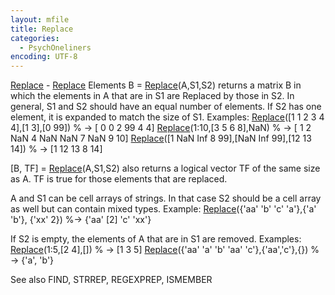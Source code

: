 ```yaml
---
layout: mfile
title: Replace
categories:
  - PsychOneliners
encoding: UTF-8
---
```


[Replace](/docs/Replace) - [Replace](/docs/Replace) Elements
  B = [Replace](/docs/Replace)(A,S1,S2) returns a matrix B in which the elements in A that
  are in S1 are Replaced by those in S2. In general, S1 and S2 should have
  an equal number of elements. If S2 has one element, it is expanded to
  match the size of S1. Examples:
     [Replace](/docs/Replace)([1 1 2 3 4 4],[1 3],[0 99]) % -\>  [ 0 0 2 99 4 4]
     [Replace](/docs/Replace)(1:10,[3 5 6 8],NaN) % -\>  [ 1 2 NaN 4 NaN NaN 7 NaN 9 10]
     [Replace](/docs/Replace)([1 NaN Inf 8 99],[NaN Inf 99],[12 13 14]) % -\> [1 12 13 8 14]

  [B, TF] = [Replace](/docs/Replace)(A,S1,S2) also returns a logical vector TF of the same
  size as A. TF is true for those elements that are replaced.

  A and S1 can be cell arrays of strings. In that case S2 should be a
  cell array as well but can contain mixed types. Example:
     [Replace](/docs/Replace)({'aa' 'b' 'c' 'a'},{'a' 'b'}, {'xx' 2}) %-\> {'aa' [2] 'c' 'xx'}

  If S2 is empty, the elements of A that are in S1
  are removed. Examples:
     [Replace](/docs/Replace)(1:5,[2 4],[]) % -\> [1 3 5]
     [Replace](/docs/Replace)({'aa' 'a' 'b' 'aa' 'c'},{'aa','c'},{}) % -\> {'a', 'b'}

  See also FIND, STRREP, REGEXPREP, ISMEMBER